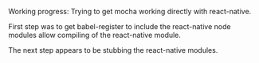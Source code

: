 Working progress: Trying to get mocha working directly with react-native.

First step was to get babel-register to include the react-native node modules allow compiling of the react-native module.

The next step appears to be stubbing the react-native modules.